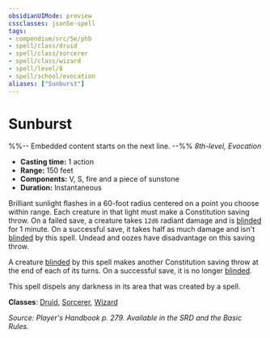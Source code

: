 ```yaml
---
obsidianUIMode: preview
cssclasses: json5e-spell
tags:
- compendium/src/5e/phb
- spell/class/druid
- spell/class/sorcerer
- spell/class/wizard
- spell/level/8
- spell/school/evocation
aliases: ["Sunburst"]
---
```

# Sunburst
%%-- Embedded content starts on the next line. --%%
*8th-level, Evocation*  

- **Casting time:** 1 action
- **Range:** 150 feet
- **Components:** V, S, fire and a piece of sunstone
- **Duration:** Instantaneous

Brilliant sunlight flashes in a 60-foot radius centered on a point you choose within range. Each creature in that light must make a Constitution saving throw. On a failed save, a creature takes `12d6` radiant damage and is [blinded](rules/conditions.md#blinded) for 1 minute. On a successful save, it takes half as much damage and isn't [blinded](rules/conditions.md#blinded) by this spell. Undead and oozes have disadvantage on this saving throw.

A creature [blinded](rules/conditions.md#blinded) by this spell makes another Constitution saving throw at the end of each of its turns. On a successful save, it is no longer [blinded](rules/conditions.md#blinded).

This spell dispels any darkness in its area that was created by a spell.

**Classes**: [Druid](compendium/classes/druid.md), [Sorcerer](compendium/classes/sorcerer.md), [Wizard](compendium/classes/wizard.md)

*Source: Player's Handbook p. 279. Available in the SRD and the Basic Rules.*
